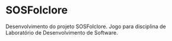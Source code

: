 # SOSFolclore
Desenvolvimento do projeto SOSFolclore.
Jogo para disciplina de Laboratório de Desenvolvimento de Software.
